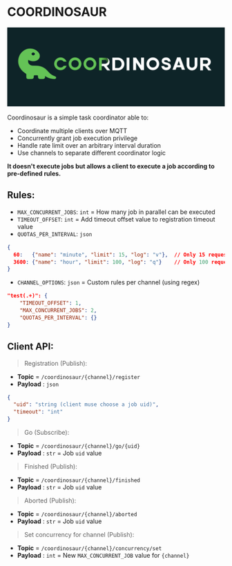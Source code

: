 COORDINOSAUR
============

![Coordinosaur](./asset/coordinosaur.png)

Coordinosaur is a simple task coordinator able to:
- Coordinate multiple clients over MQTT
- Concurrently grant job execution privilege
- Handle rate limit over an arbitrary interval duration
- Use channels to separate different coordinator logic  

**It doesn't execute jobs but allows a client to execute a job according to pre-defined rules.**

Rules:
-
- `MAX_CONCURRENT_JOBS`: `int` = How many job in parallel can be executed
- `TIMEOUT_OFFSET`: `int` = Add timeout offset value to registration timeout value
- `QUOTAS_PER_INTERVAL`: `json` 
```json
{
  60:   {"name": "minute", "limit": 15, "log": "v"},  // Only 15 requests per minute (log quotas is verbose)
  3600: {"name": "hour", "limit": 100, "log": "q"}    // Only 100 requests per hour (log quotas is quiet) 
}
```
- `CHANNEL_OPTIONS`: `json` = Custom rules per channel (using regex)
```json
"test(.+)": {
    "TIMEOUT_OFFSET": 1,
    "MAX_CONCURRENT_JOBS": 2,
    "QUOTAS_PER_INTERVAL": {}
}
``` 

Client API:
-

>Registration (Publish):
- **Topic** = `/coordinosaur/{channel}/register`
- **Payload** : `json`
```json
{
  "uid": "string (client muse choose a job uid)",
  "timeout": "int"
}
```

>Go (Subscribe):
- **Topic** = `/coordinosaur/{channel}/go/{uid}`
- **Payload** : `str` = Job `uid` value

>Finished (Publish):
- **Topic** = `/coordinosaur/{channel}/finished`
- **Payload** : `str` = Job `uid` value

>Aborted (Publish):
- **Topic** = `/coordinosaur/{channel}/aborted`
- **Payload** : `str` = Job `uid` value

>Set concurrency for channel (Publish):
- **Topic** = `/coordinosaur/{channel}/concurrency/set`
- **Payload** : `int` = New `MAX_CONCURRENT_JOB` value for `{channel}`